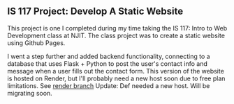 ## IS 117 Project: Develop A Static Website


This project is one I completed during my time taking the IS 117: Intro to Web Development class at NJIT. The class project was to create a static website using Github Pages. 


I went a step further and added backend functionality, connecting to a database that uses Flask + Python to post the user's contact info and message when a user fills out the contact form. This version of the website is hosted on Render, but I'll probably need a new host soon due to free plan limitations. See [render branch](https://github.com/iodunsi/P4/tree/render) Update: Def needed a new host. Will be migrating soon. 
